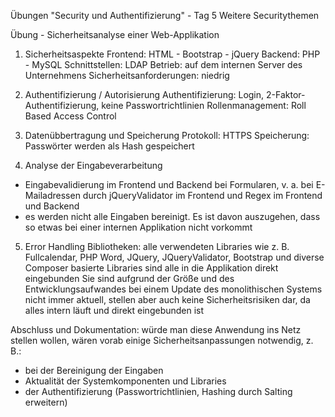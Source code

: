 Übungen "Security und Authentifizierung" - Tag 5
Weitere Securitythemen

Übung  - Sicherheitsanalyse einer Web-Applikation

1. Sicherheitsaspekte
Frontend: HTML - Bootstrap - jQuery
Backend: PHP - MySQL
Schnittstellen: LDAP
Betrieb: auf dem internen Server des Unternehmens
Sicherheitsanforderungen: niedrig

2. Authentifizierung / Autorisierung
Authentifizierung: Login, 2-Faktor-Authentifizierung, keine Passwortrichtlinien
Rollenmanagement: Roll Based Access Control

3. Datenübbertragung und Speicherung
Protokoll: HTTPS
Speicherung: Passwörter werden als Hash gespeichert

4. Analyse der Eingabeverarbeitung
- Eingabevalidierung im Frontend und Backend bei Formularen, v. a. bei E-Mailadressen durch jQueryValidator im Frontend und Regex im Frontend und Backend
- es werden nicht alle Eingaben bereinigt. Es ist davon auszugehen, dass so etwas bei einer internen Applikation nicht vorkommt

5. Error Handling
Bibliotheken: alle verwendeten Libraries wie z. B. Fullcalendar, PHP Word, JQuery, JQueryValidator, Bootstrap und diverse Composer basierte Libraries sind alle in die Applikation direkt eingebunden
Sie sind aufgrund der Größe und des Entwicklungsaufwandes bei einem Update des monolithischen Systems nicht immer aktuell, stellen aber auch keine Sicherheitsrisiken dar, da alles intern läuft und direkt eingebunden ist

Abschluss und Dokumentation:
würde man diese Anwendung ins Netz stellen wollen, wären vorab einige Sicherheitsanpassungen notwendig, z. B.: 
 - bei der Bereinigung der Eingaben
 - Aktualität der Systemkomponenten und Libraries
 - der Authentifizierung (Passwortrichtlinien, Hashing durch Salting erweitern)







